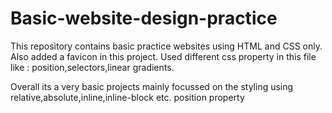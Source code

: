 # Basic-website-design-practice
This repository contains basic practice websites using HTML and CSS only.
Also added a favicon in this project.
Used different css property in this file
like  : position,selectors,linear gradients.

Overall its a very basic projects mainly focussed on the styling using relative,absolute,inline,inline-block etc. position property

